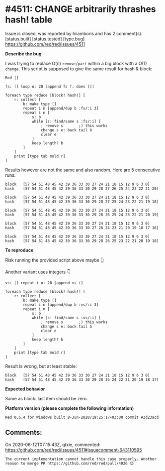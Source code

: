 
#4511: CHANGE arbitrarily thrashes hash! table
================================================================================
Issue is closed, was reported by hiiamboris and has 2 comment(s).
[status.built] [status.tested] [type.bug]
<https://github.com/red/red/issues/4511>

**Describe the bug**

I was trying to replace O(n) `remove/part` within a big block with a O(1) `change`.
This script is supposed to give the same result for hash & block:
```
Red []

fs: [] loop n: 20 [append fs f: does []]

foreach type reduce [block! hash!] [
	r: collect [
		b: make type []
		repeat i n [append/dup b :fs/:i 3]
		repeat i n [
			s: b
			while [s: find/same s :fs/:i] [
				; remove s       ;) this works
				change s e: back tail b
				clear e
			]
			keep length? b
		]
	]
	print [type tab mold r]
]
```

Results however are not the same and also random. Here are 5 consecutive runs:
```
block   [57 54 51 48 45 42 39 36 33 30 27 24 21 18 15 12 9 6 3 0]
hash    [57 54 51 48 45 42 39 36 33 30 29 28 27 26 25 24 23 22 21 20]

block   [57 54 51 48 45 42 39 36 33 30 27 24 21 18 15 12 9 6 3 0]
hash    [57 54 51 48 45 42 39 36 33 30 29 28 27 25 24 23 22 21 19 18]

block   [57 54 51 48 45 42 39 36 33 30 27 24 21 18 15 12 9 6 3 0]
hash    [57 54 51 48 45 42 39 36 33 30 29 28 26 25 24 23 22 21 20 19]

block   [57 54 51 48 45 42 39 36 33 30 27 24 21 18 15 12 9 6 3 0]
hash    [57 54 51 48 45 42 39 36 33 30 27 26 24 23 21 20 19 18 17 16]

block   [57 54 51 48 45 42 39 36 33 30 27 24 21 18 15 12 9 6 3 0]
hash    [57 54 51 48 45 42 39 36 33 30 29 28 26 25 23 22 21 20 19 18]
```

**To reproduce**

Risk running the provided script above maybe :point_up_2:

Another variant uses integers :point_down: 
```
vs: [] repeat i n: 20 [append vs i]

foreach type reduce [block! hash!] [
	r: collect [
		b: make type []
		repeat i n [append/dup b :vs/:i 3]
		repeat i n [
			s: b
			while [s: find/same s :vs/:i] [
				; remove s       ;) this works
				change s e: back tail b
				clear e
			]
			keep length? b
		]
	]
	print [type tab mold r]
]
```
Result is wrong, but at least stable:
```
block   [57 54 51 48 45 42 39 36 33 30 27 24 21 18 15 12 9 6 3 0]    
hash    [57 54 51 48 45 42 39 36 33 30 29 28 26 24 22 21 20 19 18 17]
```

**Expected behavior**

Same as block: last item should be zero.

**Platform version (please complete the following information)**
```
Red 0.6.4 for Windows built 8-Jun-2020/19:25:17+03:00 commit #3d23acd
```



Comments:
--------------------------------------------------------------------------------

On 2020-06-12T07:15:43Z, qtxie, commented:
<https://github.com/red/red/issues/4511#issuecomment-643110595>

    The current implementation cannot handle this case properly. Another reason to merge PR https://github.com/red/red/pull/4026 😉

